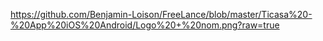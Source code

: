 https://github.com/Benjamin-Loison/FreeLance/blob/master/Ticasa%20-%20App%20iOS%20Android/Logo%20+%20nom.png?raw=true
